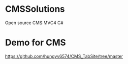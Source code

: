 # CMSSolutions
Open source CMS MVC4 C#
# Demo for CMS
https://github.com/hungvv6574/CMS_TabSite/tree/master
